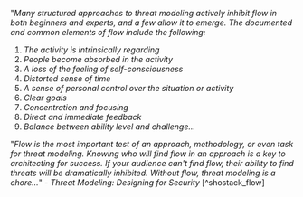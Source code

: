 "*Many structured approaches to threat modeling actively inhibit flow in both beginners and experts, and a few allow it to emerge. The documented and common elements of flow include the following:*

  1. *The activity is intrinsically regarding*
  2. *People become absorbed in the activity*
  3. *A loss of the feeling of self-consciousness*
  4. *Distorted sense of time*
  5. *A sense of personal control over the situation or activity*
  6. *Clear goals*
  7. *Concentration and focusing*
  8. *Direct and immediate feedback*
  9. *Balance between ability level and challenge...*

"*Flow is the most important test of an approach, methodology, or even task for threat modeling. Knowing who will find flow in an approach is a key to architecting for success. If your audience can't find flow, their ability to find threats will be dramatically inhibited. Without flow, threat modeling is a chore...*" - _Threat Modeling: Designing for Security_ [^shostack_flow]
